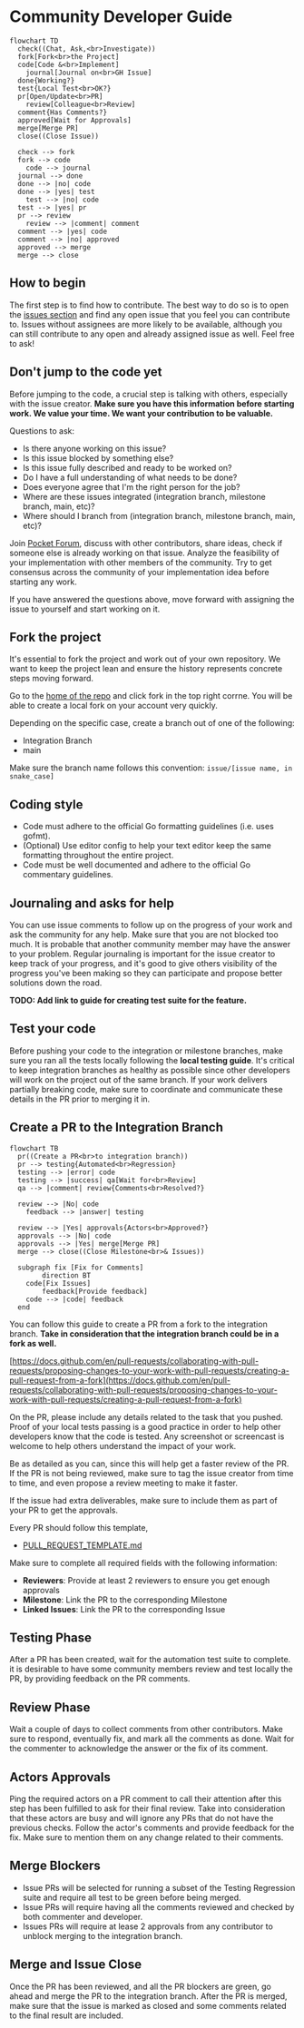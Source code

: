 # Community Developer Guide

```mermaid
flowchart TD
  check((Chat, Ask,<br>Investigate))
  fork[Fork<br>the Project]
  code[Code &<br>Implement]
	journal[Journal on<br>GH Issue]
  done{Working?}
  test{Local Test<br>OK?}
  pr[Open/Update<br>PR]
	review[Colleague<br>Review]
  comment{Has Comments?}
  approved[Wait for Approvals]
  merge[Merge PR]
  close((Close Issue))

  check --> fork
  fork --> code
	code --> journal
  journal --> done
  done --> |no| code
  done --> |yes| test
	test --> |no| code
  test --> |yes| pr
  pr --> review
	review --> |comment| comment
  comment --> |yes| code
  comment --> |no| approved
  approved --> merge
  merge --> close
```

## How to begin

The first step is to find how to contribute. The best way to do so is to open the [issues section](https://github.com/pokt-network/pocket/issues) and find any open issue that you feel you can contribute to. Issues without assignees are more likely to be available, although you can still contribute to any open and already assigned issue as well. Feel free to ask!

## Don't jump to the code yet

Before jumping to the code, a crucial step is talking with others, especially with the issue creator. **Make sure you have this information before starting work. We value your time. We want your contribution to be valuable.**

Questions to ask:
- Is there anyone working on this issue?
- Is this issue blocked by something else?
- Is this issue fully described and ready to be worked on?
- Do I have a full understanding of what needs to be done?
- Does everyone agree that I'm the right person for the job?
- Where are these issues integrated (integration branch, milestone branch, main, etc)?
- Where should I branch from (integration branch, milestone branch, main, etc)?

Join [Pocket Forum](https://forum.pokt.network/), discuss with other contributors, share ideas, check if someone else is already working on that issue. Analyze the feasibility of your implementation with other members of the community. Try to get consensus across the community of your implementation idea before starting any work.

If you have answered the questions above, move forward with assigning the issue to yourself and start working on it.

## Fork the project

It's essential to fork the project and work out of your own repository. We want to keep the project lean and ensure the history represents concrete steps moving forward.

Go to the [home of the repo](https://github.com/pokt-network/pocket) and click fork in the top right corrne. You will be able to create a local fork on your account very quickly.

Depending on the specific case, create a branch out of one of the following:
- Integration Branch
- main

Make sure the branch name follows this convention: `issue/[issue name, in snake_case]`

## Coding style
- Code must adhere to the official Go formatting guidelines (i.e. uses gofmt).
- (Optional) Use editor config to help your text editor keep the same formatting throughout the entire project.
- Code must be well documented and adhere to the official Go commentary guidelines.

## Journaling and asks for help

You can use issue comments to follow up on the progress of your work and ask the community for any help. Make sure that you are not blocked too much. It is probable that another community member may have the answer to your problem. Regular journaling is important for the issue creator to keep track of your progress, and it's good to give others visibility of the progress you've been making so they can participate and propose better solutions down the road.

**TODO: Add link to guide for creating test suite for the feature.**

## Test your code

Before pushing your code to the integration or milestone branches, make sure you ran all the tests locally following the **local testing guide**. It's critical to keep integration branches as healthy as possible since other developers will work on the project out of the same branch. If your work delivers partially breaking code, make sure to coordinate and communicate these details in the PR prior to merging it in.

## Create a PR to the Integration Branch

```mermaid
flowchart TB
  pr((Create a PR<br>to integration branch))
  pr --> testing{Automated<br>Regression}
  testing --> |error| code
  testing --> |success| qa[Wait for<br>Review]
  qa --> |comment| review{Comments<br>Resolved?}
  
  review --> |No| code
	feedback --> |answer| testing

  review --> |Yes| approvals{Actors<br>Approved?}
  approvals --> |No| code
  approvals --> |Yes| merge[Merge PR]
  merge --> close((Close Milestone<br>& Issues))

  subgraph fix [Fix for Comments]
		direction BT
    code[Fix Issues]
		feedback[Provide feedback]
    code --> |code| feedback
  end
```

You can follow this guide to create a PR from a fork to the integration branch. **Take in consideration that the integration branch could be in a fork as well.**

[https://docs.github.com/en/pull-requests/collaborating-with-pull-requests/proposing-changes-to-your-work-with-pull-requests/creating-a-pull-request-from-a-fork](https://docs.github.com/en/pull-requests/collaborating-with-pull-requests/proposing-changes-to-your-work-with-pull-requests/creating-a-pull-request-from-a-fork)

On the PR, please include any details related to the task that you pushed. Proof of your local tests passing is a good practice in order to help other developers know that the code is tested. Any screenshot or screencast is welcome to help others understand the impact of your work.

Be as detailed as you can, since this will help get a faster review of the PR. If the PR is not being reviewed, make sure to tag the issue creator from time to time, and even propose a review meeting to make it faster.

If the issue had extra deliverables, make sure to include them as part of your PR to get the approvals.

Every PR should follow this template,

* [PULL\_REQUEST\_TEMPLATE.md](../../../.github/PULL_REQUEST_TEMPLATE.md)

Make sure to complete all required fields with the following information:
- **Reviewers**: Provide at least 2 reviewers to ensure you get enough approvals
- **Milestone**: Link the PR to the corresponding Milestone
- **Linked Issues**: Link the PR to the corresponding Issue

## Testing Phase

After a PR has been created, wait for the automation test suite to complete. it is desirable to have some community members review and test locally the PR, by providing feedback on the PR comments.

## Review Phase

Wait a couple of days to collect comments from other contributors. Make sure to respond, eventually fix, and mark all the comments as done.
Wait for the commenter to acknowledge the answer or the fix of its comment.

## Actors Approvals

Ping the required actors on a PR comment to call their attention after this step has been fulfilled to ask for their final review. Take into consideration that these actors are busy and will ignore any PRs that do not have the previous checks. Follow the actor's comments and provide feedback for the fix. Make sure to mention them on any change related to their comments.

## Merge Blockers

- Issue PRs will be selected for running a subset of the Testing Regression suite and require all test to be green before being merged.
- Issue PRs will require having all the comments reviewed and checked by both commenter and developer.
- Issues PRs will require at lease 2 approvals from any contributor to unblock merging to the integration branch.

## Merge and Issue Close

Once the PR has been reviewed, and all the PR blockers are green, go ahead and merge the PR to the integration branch. After the PR is merged, make sure that the issue is marked as closed and some comments related to the final result are included.
